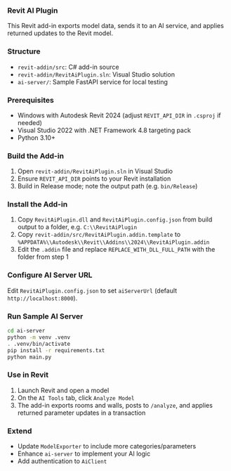### Revit AI Plugin

This Revit add-in exports model data, sends it to an AI service, and applies returned updates to the Revit model.

### Structure
- `revit-addin/src`: C# add-in source
- `revit-addin/RevitAiPlugin.sln`: Visual Studio solution
- `ai-server/`: Sample FastAPI service for local testing

### Prerequisites
- Windows with Autodesk Revit 2024 (adjust `REVIT_API_DIR` in `.csproj` if needed)
- Visual Studio 2022 with .NET Framework 4.8 targeting pack
- Python 3.10+

### Build the Add-in
1. Open `revit-addin/RevitAiPlugin.sln` in Visual Studio
2. Ensure `REVIT_API_DIR` points to your Revit installation
3. Build in Release mode; note the output path (e.g. `bin/Release`)

### Install the Add-in
1. Copy `RevitAiPlugin.dll` and `RevitAiPlugin.config.json` from build output to a folder, e.g. `C:\\RevitAiPlugin`
2. Copy `revit-addin/src/RevitAiPlugin.addin.template` to `%APPDATA%\\Autodesk\\Revit\\Addins\\2024\\RevitAiPlugin.addin`
3. Edit the `.addin` file and replace `REPLACE_WITH_DLL_FULL_PATH` with the folder from step 1

### Configure AI Server URL
Edit `RevitAiPlugin.config.json` to set `aiServerUrl` (default `http://localhost:8000`).

### Run Sample AI Server
```bash
cd ai-server
python -m venv .venv
. .venv/bin/activate
pip install -r requirements.txt
python main.py
```

### Use in Revit
1. Launch Revit and open a model
2. On the `AI Tools` tab, click `Analyze Model`
3. The add-in exports rooms and walls, posts to `/analyze`, and applies returned parameter updates in a transaction

### Extend
- Update `ModelExporter` to include more categories/parameters
- Enhance `ai-server` to implement your AI logic
- Add authentication to `AiClient`

